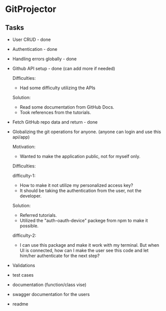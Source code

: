 # GitProjector

## Tasks

- User CRUD - done
- Authentication - done
- Handling errors globally - done

- Github API setup - done (can add more if needed)

  Difficulties:

  - Had some difficulty utilizing the APIs

  Solution:

  - Read some documentation from GitHub Docs.
  - Took references from the tutorials.

- Fetch GitHub repo data and return - done
- Globalizing the git operations for anyone. (anyone can login and use this api/app)

  Motivation:

  - Wanted to make the application public, not for myself only.

  Difficulties:

  difficulty-1:

  - How to make it not utilize my personalized access key?
  - It should be taking the authentication from the user, not the developer.

  Solution:

  - Referred tutorials.
  - Utilized the "auth-oauth-device" packege from npm to make it possible.

  difficulty-2:
  - I can use this package and make it work with my terminal. But when UI is connected, how can I make the user see this code and let him/her authenticate for the next step?

- Validations
- test cases
- documentation (function/class vise)
- swagger documentation for the users
- readme
